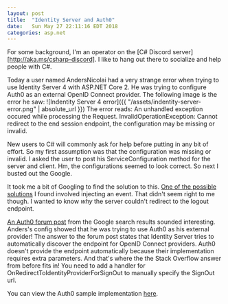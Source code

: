 ```yaml
---
layout: post
title:  "Identity Server and Auth0"
date:	Sun May 27 22:11:16 EDT 2018
categories: asp.net
---
```

For some background, I'm an operator on the [C# Discord server][http://aka.ms/csharp-discord]. I like to hang out there to socialize and help people with C#. 

Today a user named AndersNicolai had a very strange error when trying to use Identity Server 4 with ASP.NET Core 2. He was trying to configure Auth0 as an external OpenID Connect provider. The following image is the error he saw:
![Indentity Server 4 error]({{ "/assets/indentity-server-error.png" | absolute_url }})
The error reads:
An unhandled exception occured while processing the Request.
InvalidOperationException: Cannot redirect to the end session endpoint, the configuration may be missing or invalid.

New users to C# will commonly ask for help before putting in any bit of effort. So my first assumption was that the configuration was missing or invalid. I asked the user to post his ServiceConfiguration method for the server and client. Hm, the configurations seemed to look correct. So next I busted out the Google.

It took me a bit of Googling to find the solution to this. [One of the possible solutions](https://stackoverflow.com/a/49815962/1217412) I found involved injecting an event. That didn't seem right to me though. I wanted to know _why_ the server couldn't redirect to the logout endpoint.

[An Auth0 forum post](https://community.auth0.com/t/asp-net-core-migrate-from-1-1-to-2-0/7997) from the Google search results sounded interesting. Anders's config showed that he was trying to use Auth0 as his external provider! The answer to the forum post states that Identity Server tries to automatically discover the endpoint for OpenID Connect providers. Auth0 doesn't provide the endpoint automatically because their implementation requires extra parameters. And that's where the the Stack Overflow answer from before fits in! You need to add a handler for OnRedirectToIdentityProviderForSignOut to manually specify the SignOut url.

You can view the Auth0 sample implementation [here](https://github.com/auth0-samples/auth0-aspnetcore-mvc-samples/blob/master/Quickstart/01-Login/SampleMvcApp/Startup.cs#L63).
